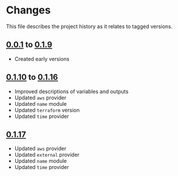 # Changes
This file describes the project history as it relates to tagged versions.

## [0.0.1](.) to [0.1.9](.)
- Created early versions

## [0.1.10](.) to [0.1.16](.)
- Improved descriptions of variables and outputs
- Updated `aws` provider
- Updated `name` module
- Updated `terraform` version
- Updated `time` provider

## [0.1.17](.)
- Updated `aws` provider
- Updated `external` provider
- Updated `name` module
- Updated `time` provider
